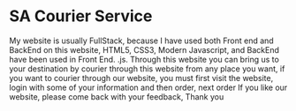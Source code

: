 # SA Courier Service
My website is usually FullStack, because I have used both Front end and BackEnd on this website, HTML5, CSS3, Modern Javascript, and BackEnd have been used in Front End. .js. Through this website you can bring us to your destination by courier through this website from any place you want, if you want to courier through our website, you must first visit the website, login with some of your information and then order, next order If you like our website, please come back with your feedback,
Thank you

